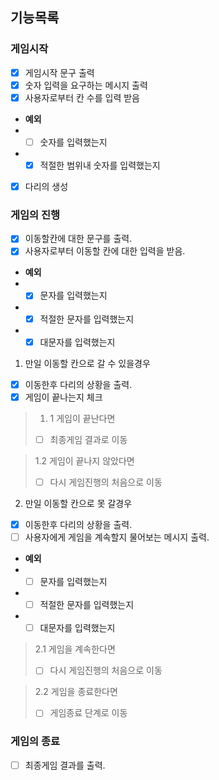 ## 기능목록
### 게임시작

- [x] 게임시작 문구 출력 
- [x] 숫자 입력을 요구하는 메시지 출력
- [x] 사용자로부터 칸 수를 입력 받음
- **예외**
- -[ ] 숫자를 입력했는지
- -[x] 적절한 범위내 숫자를 입력했는지

- [x] 다리의 생성

### 게임의 진행

- [x] 이동할칸에 대한 문구를 출력.
- [x] 사용자로부터 이동할 칸에 대한 입력을 받음.
- **예외**
- -[x] 문자를 입력했는지
- -[x] 적절한 문자를 입력했는지
- -[x] 대문자를 입력했는지

1. 만일 이동할 칸으로 갈 수 있을경우

- [x] 이동한후 다리의 상황을 출력.
- [x] 게임이 끝나는지 체크

> 1. 1 게임이 끝난다면
> 
>-[ ] 최종게임 결과로 이동

> 1.2 게임이 끝나지 않았다면
> 
> -[ ] 다시 게임진행의 처음으로 이동
>

2. 만일 이동할 칸으로 못 갈경우 

- [x] 이동한후 다리의 상황을 출력.
-[ ] 사용자에게 게임을 계속할지 물어보는 메시지 출력.
- **예외**
- -[ ] 문자를 입력했는지
- -[ ] 적절한 문자를 입력했는지
- -[ ] 대문자를 입력했는지
> 2.1 게임을 계속한다면
> 
> -[ ] 다시 게임진행의 처음으로 이동

> 2.2 게임을 종료한다면
> 
> -[ ] 게임종료 단계로 이동 

### 게임의 종료

- [ ] 최종게임 결과를 출력.